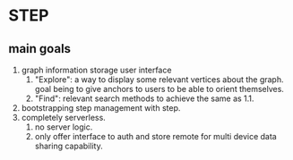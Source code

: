 # STEP

## main goals
1. graph information storage user interface
   1. "Explore": a way to display some relevant vertices about the graph. goal being to give anchors to users to be able to orient themselves.
   2. "Find": relevant search methods to achieve the same as 1.1.
2. bootstrapping step management with step.
3. completely serverless.
   1. no server logic.
   2. only offer interface to auth and store remote for multi device data sharing capability.